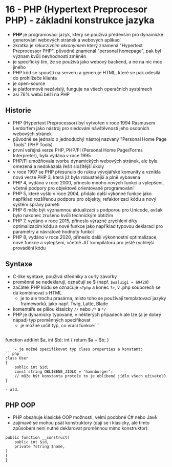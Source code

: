 # 16 - PHP (Hypertext Preprocesor PHP) - základní konstrukce jazyka
- **PHP** je programovací jazyk, který se používá především pro dynamické generování webových stránek a webových aplikací
- zkratka je *rekurzivním akronymem* který znamená "Hypertext Preprocessor PHP", původně znamenal "personal homepage", pak byl význam kvůli nevhodnosti změněn
- je specifický tím, že se používá jako webový backend, a ne na nic moc jiného 
- PHP kód se spouští na serveru a generuje HTML, které se pak odesílá do prohlížeče klienta
- je open-source
- je platformově nezávislý, funguje na všech operačních systémech
- asi 76% webů běží na PHP
## Historie
- PHP (Hypertext Preprocessor) byl vytvořen v roce 1994 Rasmusem Lerdorfem jako nástroj pro sledování návštěvnosti jeho osobních webových stránek
- původně se jednalo o jednoduchý nástroj nazvaný "Personal Home Page Tools" (PHP Tools)
- první veřejná verze PHP, PHP/FI (Personal Home Page/Forms Interpreter), byla vydána v roce 1995
- PHP/FI umožňovala tvorbu dynamických webových stránek, ale byla omezená a nedokázala řešit složitější úkoly
- v roce 1997 se PHP přesunulo do rukou vývojářské komunity a vznikla nová verze PHP 3, která již byla robustnější a plně vybavená
- PHP 4, vydáno v roce 2000, přineslo mnoho nových funkcí a vylepšení, včetně podpory pro objektově orientované programování
- PHP 5, které vyšlo v roce 2004, přidalo další výkonné funkce jako například rozšířenou podporu pro objekty, refaktorizaci kódu a nový systém správy paměti
- PHP 6 mělo být významnou aktualizací s podporou pro Unicode, avšak bylo nakonec zrušeno kvůli technickým obtížím
- PHP 7, vydáno v roce 2015, přineslo výrazné zrychlení díky optimalizacím kódu a nové funkce jako například typovou deklaraci pro parametry a návratové hodnoty funkcí
- PHP 8, vydáno v roce 2020, přineslo další výkonnostní optimalizace, nové funkce a vylepšení, včetně JIT kompilátoru pro ještě rychlejší provádění kódu
## Syntaxe
- C-like syntaxe, používá středníky a curly závorky
- proměnné se nedeklarují, označují se $ (např. `$waluigi = 69420`)
- začátek PHP kódu se označuje `<?php` a konec `?>`, v .php souborech se dá kombinovat s HTML
	- je to ale trochu prasárna, místo toho se používají templatovací jazyky frameworků, jako např. Twig, Latte, Blade
- komentáře se píšou klasicky `//` nebo `/*` a `*/`
- PHP je dynamicky typované, v některých případech ale lze (a je dobrý nápad) typ proměnných specifikovat
	- je možné určit typ, co vrací funkce:```
	```php
function add(int $a, int $b): int {
    return $a + $b;
}
```
	- je možné specifikovat typ class properties a konstant:
```php
class User
{
    public int $id;
    const string OBLIBENE_JIDLO = 'hamnburger';
    // může být konstanta protože to je oblíbené jídlo všech uživatelů
}
```
	- atd.
## PHP OOP
- PHP obsahuje klasické OOP možnosti, velmi podobné C# nebo Javě
- zajímavě se mohou psát konstruktory (dají se i klasicky, ale tímto způsobem není nutné deklarovat proměnnou mimo konstruktor):
```
public function __construct(
	public int $id,
	private ?string $name,
)
{
}
```